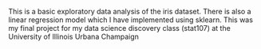 This is a basic exploratory data analysis of the iris dataset. There is also a linear regression model which I have implemented using sklearn. This was my final project for my data science discovery class (stat107) at the University of Illinois Urbana Champaign
